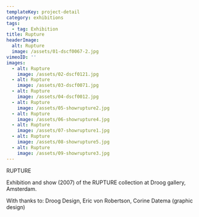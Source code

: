 ```yaml
---
templateKey: project-detail
category: exhibitions
tags:
  - tag: Exhibition
title: Rupture
headerImage:
  alt: Rupture
  image: /assets/01-dscf0067-2.jpg
vimeoID: ''
images:
  - alt: Rupture
    image: /assets/02-dscf0121.jpg
  - alt: Rupture
    image: /assets/03-dscf0071.jpg
  - alt: Rupture
    image: /assets/04-dscf0012.jpg
  - alt: Rupture
    image: /assets/05-showrupture2.jpg
  - alt: Rupture
    image: /assets/06-showrupture4.jpg
  - alt: Rupture
    image: /assets/07-showrupture1.jpg
  - alt: Rupture
    image: /assets/08-showrupture5.jpg
  - alt: Rupture
    image: /assets/09-showrupture3.jpg
---
```


RUPTURE

Exhibition and show (2007) of the RUPTURE collection at Droog gallery, Amsterdam.

With thanks to: Droog Design, Eric von Robertson, Corine Datema (graphic design)
